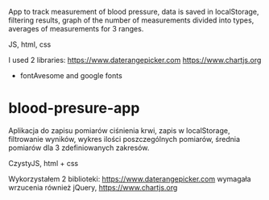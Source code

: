 App to track measurement of blood pressure, data is saved in localStorage, filtering results, graph of the number of measurements divided into types, averages of measurements for 3 ranges.

JS, html, css 

I used 2 libraries: 
https://www.daterangepicker.com
https://www.chartjs.org
+ fontAvesome and google fonts


# blood-presure-app
Aplikacja do zapisu pomiarów ciśnienia krwi, zapis w localStorage, filtrowanie wyników, wykres ilości poszczególnych pomiarów, średnia pomiarów dla 3 zdefiniowanych zakresów. 

CzystyJS, html + css

Wykorzystałem 2 biblioteki: 
https://www.daterangepicker.com wymagała wrzucenia również jQuery,
https://www.chartjs.org

